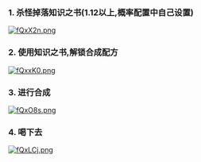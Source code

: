 ### 1. 杀怪掉落知识之书(1.12以上,概率配置中自己设置)
[![fQxX2n.png](https://z3.ax1x.com/2021/08/08/fQxX2n.png)](https://imgtu.com/i/fQxX2n)
### 2. 使用知识之书,解锁合成配方
[![fQxxK0.png](https://z3.ax1x.com/2021/08/08/fQxxK0.png)](https://imgtu.com/i/fQxxK0)
### 3. 进行合成
[![fQxO8s.png](https://z3.ax1x.com/2021/08/08/fQxO8s.png)](https://imgtu.com/i/fQxO8s)
### 4. 喝下去
[![fQxLCj.png](https://z3.ax1x.com/2021/08/08/fQxLCj.png)](https://imgtu.com/i/fQxLCj)